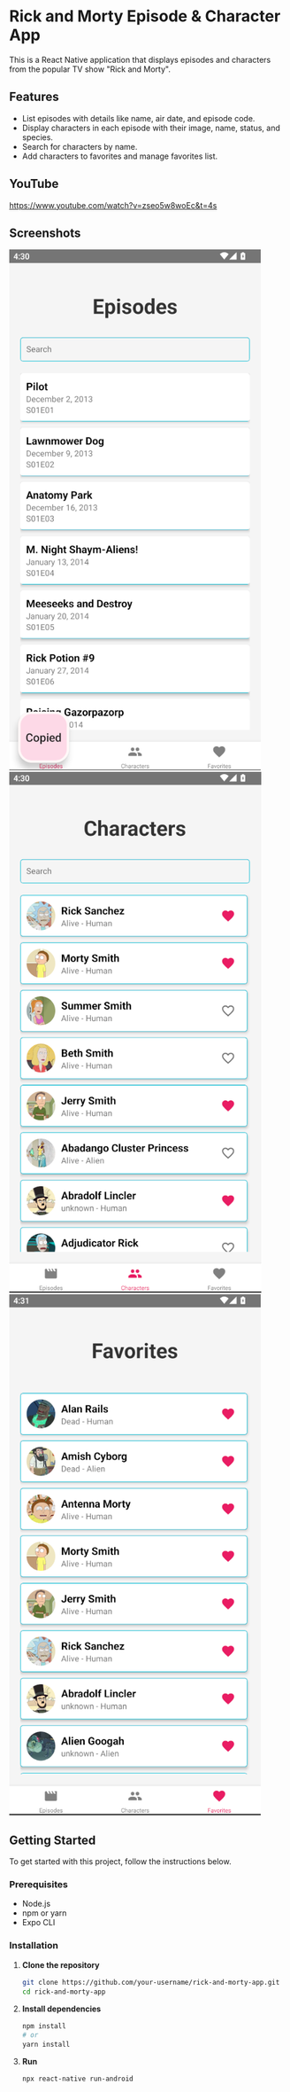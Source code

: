 # Rick and Morty Episode & Character App

This is a React Native application that displays episodes and characters from the popular TV show "Rick and Morty".

## Features

- List episodes with details like name, air date, and episode code.
- Display characters in each episode with their image, name, status, and species.
- Search for characters by name.
- Add characters to favorites and manage favorites list.

## YouTube
https://www.youtube.com/watch?v=zseo5w8woEc&t=4s

## Screenshots

![Screenshot 1](https://github.com/cemrecander/RickAndMorty/blob/main/src/assets/images/screenshot1.PNG)
![Screenshot 2](https://github.com/cemrecander/RickAndMorty/blob/main/src/assets/images/screenshot2.PNG)
![Screenshot 3](https://github.com/cemrecander/RickAndMorty/blob/main/src/assets/images/screenshot3.PNG)

## Getting Started

To get started with this project, follow the instructions below.

### Prerequisites

- Node.js
- npm or yarn
- Expo CLI

### Installation

1. **Clone the repository**

   ```bash
   git clone https://github.com/your-username/rick-and-morty-app.git
   cd rick-and-morty-app
   
2. **Install dependencies**

   ```bash
   npm install
   # or
   yarn install

3. **Run**

   ```bash
   npx react-native run-android

